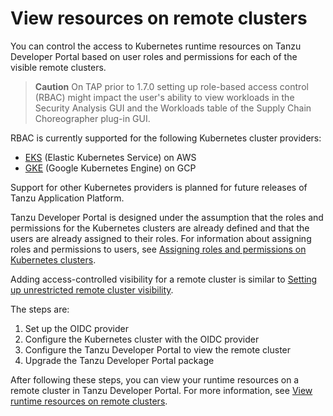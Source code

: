 # View resources on remote clusters

You can control the access to Kubernetes runtime resources on Tanzu Developer Portal based on user
roles and permissions for each of the visible remote clusters.

> **Caution** On TAP prior to 1.7.0 setting up role-based access control (RBAC) might impact the user's ability to view
> workloads in the Security Analysis GUI and the Workloads table of the Supply Chain Choreographer
> plug-in GUI.

RBAC is currently supported for the following Kubernetes cluster providers:

- [EKS](set-up-tap-gui-rbac-eks.html) (Elastic Kubernetes Service) on AWS
- [GKE](set-up-tap-gui-rbac-gke.html) (Google Kubernetes Engine) on GCP

Support for other Kubernetes providers is planned for future releases of Tanzu Application Platform.

Tanzu Developer Portal is designed under the assumption that the roles and permissions for
the Kubernetes clusters are already defined and that the users are already assigned to their roles.
For information about assigning roles and permissions to users, see
[Assigning roles and permissions on Kubernetes clusters](assigning-kubernetes-roles.html).

Adding access-controlled visibility for a remote cluster is similar to
[Setting up unrestricted remote cluster visibility](../cluster-view-setup.html).

The steps are:

1. Set up the OIDC provider
2. Configure the Kubernetes cluster with the OIDC provider
3. Configure the Tanzu Developer Portal to view the remote cluster
4. Upgrade the Tanzu Developer Portal package

After following these steps, you can view your runtime resources on a remote cluster in
Tanzu Developer Portal.
For more information, see [View runtime resources on remote clusters](view-resources-rbac.md).